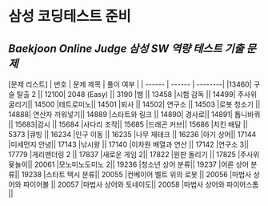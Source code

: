 # 삼성 코딩테스트 준비
## _Baekjoon Online Judge 삼성 SW 역량 테스트 기출 문제_

[문제 리스트]
| 번호 | 문제 제목 | 풀이 여부 |
| ------ | ------ | --------|
|13460|	구슬 탈출 2	||
12100|	2048 (Easy)	||
3190	|뱀	||
13458	|시험 감독	||
14499|	주사위 굴리기||
14500	|테트로미노||
14501	|퇴사	||
14502|	연구소	||
14503	|로봇 청소기	||
14888|	연산자 끼워넣기||
14889	|스타트와 링크	||
14890|	경사로||
14891|	톱니바퀴	||
15683|감시	||
15684	|사다리 조작||
15685	|드래곤 커브||
15686	|치킨 배달	||
5373	|큐빙	||
16234	|인구 이동	||
16235	|나무 재테크	||
16236	|아기 상어||
17144	|미세먼지 안녕||
17143	|낚시왕	||
17140	|이차원 배열과 연산	||
17142	|연구소 3||
17779	|게리맨더링 2	||
17837	|새로운 게임 2||
17822	|원판 돌리기	||
17825	|주사위 윷놀이||
20061	|모노미노도미노 2||
19236	|청소년 상어	분류||
19237	|어른 상어	분류||
19238	|스타트 택시	분류||
20055	|컨베이어 벨트 위의 로봇	||
20056	|마법사 상어와 파이어볼	||
20057	|마법사 상어와 토네이도||
20058	|마법사 상어와 파이어스톰	||

